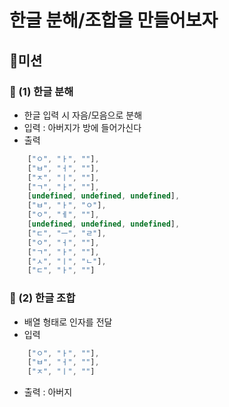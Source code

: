 # 한글 분해/조합을 만들어보자

## 🚀미션

### 🎯 (1) 한글 분해
- 한글 입력 시 자음/모음으로 분해
- 입력 : 아버지가 방에 들어가신다
- 출력
```javascript
	["ㅇ", "ㅏ", ""],
	["ㅂ", "ㅓ", ""],
	["ㅈ", "ㅣ", ""],
	["ㄱ", "ㅏ", ""],
	[undefined, undefined, undefined],
	["ㅂ", "ㅏ", "ㅇ"],
	["ㅇ", "ㅔ", ""],
	[undefined, undefined, undefined],
	["ㄷ", "ㅡ", "ㄹ"],
	["ㅇ", "ㅓ", ""],
	["ㄱ", "ㅏ", ""],
	["ㅅ", "ㅣ", "ㄴ"],
	["ㄷ", "ㅏ", ""]
```

### 🎯 (2) 한글 조합
- 배열 형태로 인자를 전달
- 입력
```javascript
	["ㅇ", "ㅏ", ""],
	["ㅂ", "ㅓ", ""],
	["ㅈ", "ㅣ", ""]
```
- 출력 : 아버지
